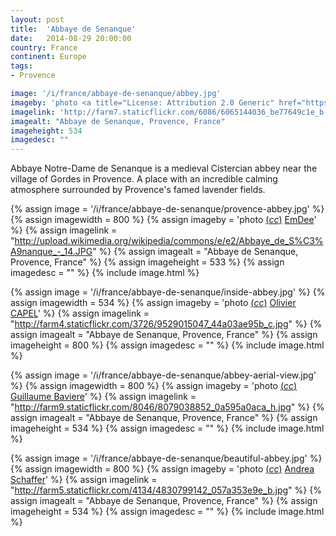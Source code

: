 ```yaml
---
layout: post
title:  'Abbaye de Senanque'
date:   2014-08-29 20:00:00
country: France
continent: Europe
tags:
- Provence

image: '/i/france/abbaye-de-senanque/abbey.jpg'
imageby: 'photo <a title="License: Attribution 2.0 Generic" href="https://creativecommons.org/licenses/by/2.0/">(<em>cc</em>)</a> <a href="http://www.flickr.com/photos/andylawson/6065144036">Andrew Lawson</a>'
imagelink: 'http://farm7.staticflickr.com/6086/6065144036_be77649c1e_b.jpg'
imagealt: "Abbaye de Senanque, Provence, France"
imageheight: 534
imagedesc: ""
---
```

Abbaye Notre-Dame de Senanque is a medieval Cistercian abbey near the village of Gordes in Provence. A place with an incredible calming atmosphere surrounded by Provence's famed lavender fields.

{% assign image = '/i/france/abbaye-de-senanque/provence-abbey.jpg' %}
{% assign imagewidth = 800 %}
{% assign imageby = 'photo <a title="License: Attribution-ShareAlike 3.0 Unported" href="http://creativecommons.org/licenses/by-sa/3.0/deed.en">(<em>cc</em>)</a> <a href="http://commons.wikimedia.org/wiki/File%3AAbbaye_de_S%C3%A9nanque_-_14.JPG">EmDee</a>' %}
{% assign imagelink = "http://upload.wikimedia.org/wikipedia/commons/e/e2/Abbaye_de_S%C3%A9nanque_-_14.JPG" %}
{% assign imagealt = "Abbaye de Senanque, Provence, France" %}
{% assign imageheight = 533 %}
{% assign imagedesc = "" %}
{% include image.html %}

{% assign image = '/i/france/abbaye-de-senanque/inside-abbey.jpg' %}
{% assign imagewidth = 534 %}
{% assign imageby = 'photo <a title="License: Attribution-ShareAlike 2.0 Generic" href="https://creativecommons.org/licenses/by-sa/2.0/">(<em>cc</em>)</a> <a href="http://www.flickr.com/photos/olivier_capel/9529015047">Olivier CAPEL</a>' %}
{% assign imagelink = "http://farm4.staticflickr.com/3726/9529015047_44a03ae95b_c.jpg" %}
{% assign imagealt = "Abbaye de Senanque, Provence, France" %}
{% assign imageheight = 800 %}
{% assign imagedesc = "" %}
{% include image.html %}

{% assign image = '/i/france/abbaye-de-senanque/abbey-aerial-view.jpg' %}
{% assign imagewidth = 800 %}
{% assign imageby = 'photo <a title="License: Attribution 2.0 Generic" href="https://creativecommons.org/licenses/by/2.0/">(<em>cc</em>)</a> <a href="https://flic.kr/p/diVbMj">Guillaume Baviere</a>' %}
{% assign imagelink = "http://farm9.staticflickr.com/8046/8079038852_0a595a0aca_h.jpg" %}
{% assign imagealt = "Abbaye de Senanque, Provence, France" %}
{% assign imageheight = 534 %}
{% assign imagedesc = "" %}
{% include image.html %}

{% assign image = '/i/france/abbaye-de-senanque/beautiful-abbey.jpg' %}
{% assign imagewidth = 800 %}
{% assign imageby = 'photo <a title="License: Attribution 2.0 Generic" href="https://creativecommons.org/licenses/by/2.0/">(<em>cc</em>)</a> <a href="http://www.flickr.com/photos/aschaf/4830799142">Andrea Schaffer</a>' %}
{% assign imagelink = "http://farm5.staticflickr.com/4134/4830799142_057a353e9e_b.jpg" %}
{% assign imagealt = "Abbaye de Senanque, Provence, France" %}
{% assign imageheight = 534 %}
{% assign imagedesc = "" %}
{% include image.html %}